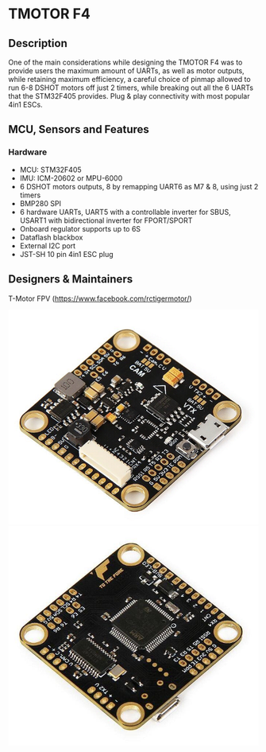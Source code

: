 # TMOTOR F4

## Description
One of the main considerations while designing the TMOTOR F4 was to provide users the maximum amount of UARTs, as well as motor outputs, while retaining maximum efficiency, a careful choice of pinmap allowed to run 6-8 DSHOT motors off just 2 timers, while breaking out all the 6 UARTs that the STM32F405 provides.
Plug & play connectivity with most popular 4in1 ESCs.

## MCU, Sensors and Features

### Hardware
  - MCU: STM32F405
  - IMU: ICM-20602 or MPU-6000
  - 6 DSHOT motors outputs, 8 by remapping UART6 as M7 & 8, using just 2 timers
  - BMP280 SPI
  - 6 hardware UARTs, UART5 with a controllable inverter for SBUS, USART1 with bidirectional inverter for FPORT/SPORT
  - Onboard regulator supports up to 6S
  - Dataflash blackbox
  - External I2C port
  - JST-SH 10 pin 4in1 ESC plug


## Designers & Maintainers
T-Motor FPV (https://www.facebook.com/rctigermotor/)



![TMOTOR F4 top](images/TMOTORF4-TopSide.png)
![TMOTOR F4 bottom](images/TMOTORF4-BottomSide.jpg)
